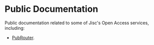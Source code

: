 # Public Documentation
Public documentation related to some of Jisc's Open Access services, including:

* [PubRouter](./PublicationsRouter/README.md).
